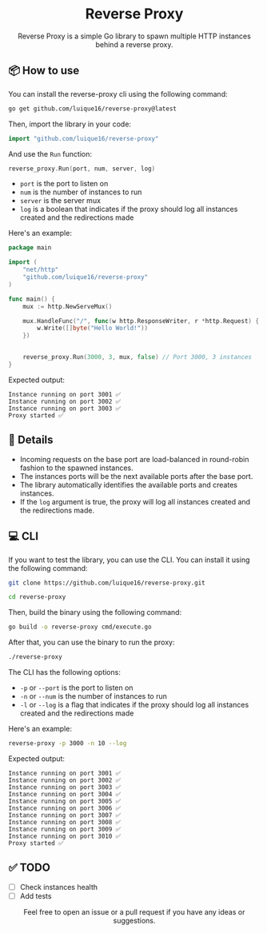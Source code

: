 <h1 align="center"> Reverse Proxy </h1>

<p align="center"> Reverse Proxy is a simple Go library to spawn multiple HTTP instances behind a reverse proxy. </p>

## 📦 How to use

You can install the reverse-proxy cli using the following command:
```bash
go get github.com/luique16/reverse-proxy@latest
```

Then, import the library in your code:

```go
import "github.com/luique16/reverse-proxy"
```

And use the `Run` function:

```go
reverse_proxy.Run(port, num, server, log)
```

- `port` is the port to listen on
- `num` is the number of instances to run
- `server` is the server mux
- `log` is a boolean that indicates if the proxy should log all instances created and the redirections made

Here's an example:

```go
package main

import (
    "net/http"
	"github.com/luique16/reverse-proxy"
)

func main() {
	mux := http.NewServeMux()

	mux.HandleFunc("/", func(w http.ResponseWriter, r *http.Request) {
		w.Write([]byte("Hello World!"))
	})


	reverse_proxy.Run(3000, 3, mux, false) // Port 3000, 3 instances
}
```

Expected output:

```
Instance running on port 3001 ✅
Instance running on port 3002 ✅
Instance running on port 3003 ✅
Proxy started ✅
```

## 📝 Details

- Incoming requests on the base port are load-balanced in round-robin fashion to the spawned instances.
- The instances ports will be the next available ports after the base port.
- The library automatically identifies the available ports and creates instances.
- If the `log` argument is true, the proxy will log all instances created and the redirections made.

## 💻 CLI

If you want to test the library, you can use the CLI. You can install it using the following command:

```bash
git clone https://github.com/luique16/reverse-proxy.git

cd reverse-proxy
```

Then, build the binary using the following command:

```bash
go build -o reverse-proxy cmd/execute.go
```

After that, you can use the binary to run the proxy:

```bash
./reverse-proxy
```

The CLI has the following options:
- `-p` or `--port` is the port to listen on
- `-n` or `--num` is the number of instances to run
- `-l` or `--log` is a flag that indicates if the proxy should log all instances created and the redirections made

Here's an example:

```bash
reverse-proxy -p 3000 -n 10 --log
```

Expected output:

```
Instance running on port 3001 ✅
Instance running on port 3002 ✅
Instance running on port 3003 ✅
Instance running on port 3004 ✅
Instance running on port 3005 ✅
Instance running on port 3006 ✅
Instance running on port 3007 ✅
Instance running on port 3008 ✅
Instance running on port 3009 ✅
Instance running on port 3010 ✅
Proxy started ✅
```

## ✅ TODO

- [ ] Check instances health
- [ ] Add tests

<p align="center">Feel free to open an issue or a pull request if you have any ideas or suggestions. </p>
